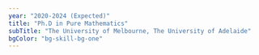 ```yaml
---
year: "2020-2024 (Expected)"
title: "Ph.D in Pure Mathematics"
subTitle: "The University of Melbourne, The University of Adelaide"
bgColor: "bg-skill-bg-one"
---
```

